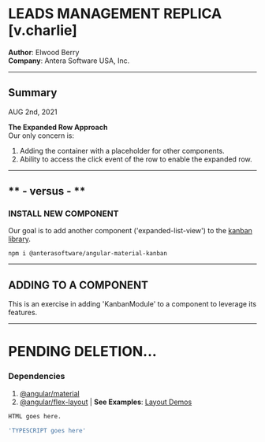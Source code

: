 # LEADS MANAGEMENT REPLICA [v.charlie]
**Author**: Elwood Berry  
**Company**: Antera Software USA, Inc.  

---  

## Summary  
AUG 2nd, 2021  
  
**The Expanded Row Approach**  
Our only concern is:
1. Adding the container with a placeholder for other components.
2. Ability to access the click event of the row to enable the expanded row.
  
---  
** - versus - **  
---  
  

### INSTALL NEW COMPONENT 
Our goal is to add another component ('expanded-list-view') to the [kanban library](https://github.com/Antera-Software/Antera-libraries/tree/master/libs/kanban/src/lib).
```  
npm i @anterasoftware/angular-material-kanban  
```  


---  

## ADDING TO A COMPONENT  
This is an exercise in adding 'KanbanModule' to a component to leverage its features.  

--- 

# PENDING DELETION...  

### Dependencies  
1. [@angular/material](https://www.npmjs.com/package/@angular/material)
2. [@angular/flex-layout](https://www.npmjs.com/package/@angular/flex-layout) | **See Examples**: [Layout Demos](https://tburleson-layouts-demos.firebaseapp.com/#/docs)



```html  
HTML goes here.
```  

```ts  
'TYPESCRIPT goes here'
```  